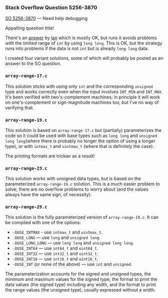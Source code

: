 ### Stack Overflow Question 5256-3870

[SO 5256-3870](https://stackoverflow.com/q/52563870) &mdash;
Need help debugging

Appalling question title!

There's an [answer](https://stackoverflow.com/a/52563945/15168) by
[Ian](https://stackoverflow.com/users/4078718/ian) which is mostly OK,
but runs it avoids problems with the limited range of `int` by using `long long`.
This is OK, but the strategy runs into problems if the data is not `int` but is
already `long long` data.

I created four variant solutions, some of which will probably be posted
as an answer to the SO question.

### `array-range-17.c`

This solution sticks with using only `int` and the corresponding
`unsigned` type and works correctly even when the input involves
`INT_MIN` and `INT_MAX`.
It's been verified with two's-complement machines; in principle it will
work on one's-complement or sign-magnitude machines too, but I've no way
of verifying that.

### `array-range-19.c`

This solution is based on `array-range-17.c` but (partially)
parameterizes the code so it could be used with base types such as `long
long` and `unsigned long long`(where there is probably no longer the
option of using a longer type), or with `intmax_t` and `uintmax_t`
(where that is definitely the case).

The printing formats are trickier as a result!

### `array-range-23.c`

This solution works with unsigned data types, but is based on the
parameterized `array-range-19.c` solution.
This is a much easier problem to solve; there are no overflow problems
to worry about (and the values always have the same sign, of necessity).

### `array-range-29.c`

This solution is the fully parameterized version of `array-range-19.c`.
It can be compiled with one of the options:

* `-DUSE_INTMAX` - use `intmax_t` and `uintmax_t`.
* `-DUSE_LONG` — use `long` and `unsigned long`.
* `-DUSE_LONG_LONG` — use `long long` and `unsigned long long`.
* `-DUSE_INT64` — use `int64_t` and `uint64_t`.
* `-DUSE_INT32` — use `int32_t` and `uint32_t`.
* `-DUSE_INT16` — use `int16_t` and `uint16_t`.
* `-DUSE_INT` (or none of the above) — use `int` and `unsigned`.

The parameterization accounts for the signed and unsigned types, the
minimum and maximum values for the signed type, the format to print the
data values (the signed type) including any width, and the format to
print the range values (the unsigned type), usually expressed without a
width.
